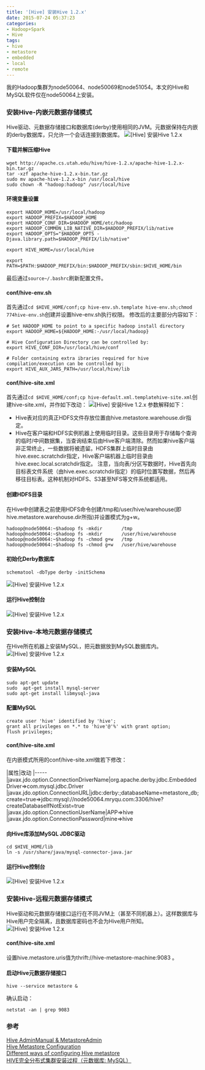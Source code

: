 ```yaml
---
title: '[Hive] 安装Hive 1.2.x'
date: 2015-07-24 05:37:23
categories: 
- Hadoop+Spark
- Hive
tags: 
- hive
- metastore
- embedded
- local
- remote
---
```

我的Hadoop集群为node50064、node50069和node51054。本文的Hive和MySQL软件仅在node50064上安装。

### 安装Hive-内嵌元数据存储模式

Hive驱动、元数据存储接口和数据库(derby)使用相同的JVM。元数据保持在内嵌的derby数据库，只允许一个会话连接到数据库。
![[Hive] 安装Hive 1.2.x](/images/2015/7/0026uWfMzy77xBGAswwf0.png)

#### 下载并解压缩Hive

```
wget http://apache.cs.utah.edu/hive/hive-1.2.x/apache-hive-1.2.x-bin.tar.gz
tar -xzf apache-hive-1.2.x-bin.tar.gz
sudo mv apache-hive-1.2.x-bin /usr/local/hive
sudo chown -R "hadoop:hadoop" /usr/local/hive
```

#### 环境变量设置

```
export HADOOP_HOME=/usr/local/hadoop
export HADOOP_PREFIX=$HADOOP_HOME
export HADOOP_CONF_DIR=$HADOOP_HOME/etc/hadoop
export HADOOP_COMMON_LIB_NATIVE_DIR=$HADOOP_PREFIX/lib/native
export HADOOP_OPTS="$HADOOP_OPTS -Djava.library.path=$HADOOP_PREFIX/lib/native"

export HIVE_HOME=/usr/local/hive

export PATH=$PATH:$HADOOP_PREFIX/bin:$HADOOP_PREFIX/sbin:$HIVE_HOME/bin
```
最后通过`source~/.bashrc`刷新配置文件。

#### conf/hive-env.sh

首先通过`cd $HIVE_HOME/conf;cp hive-env.sh.template hive-env.sh;chmod 774hive-env.sh`创建并设置hive-env.sh执行权限。
修改后的主要部分内容如下：
```
# Set HADOOP_HOME to point to a specific hadoop install directory
export HADOOP_HOME=${HADOOP_HOME:-/usr/local/hadoop}

# Hive Configuration Directory can be controlled by:
export HIVE_CONF_DIR=/usr/local/hive/conf

# Folder containing extra ibraries required for hive compilation/execution can be controlled by:
export HIVE_AUX_JARS_PATH=/usr/local/hive/lib
```

#### conf/hive-site.xml

首先通过`cd $HIVE_HOME/conf;cp hive-default.xml.templatehive-site.xml`创建hive-site.xml，并作如下改动：
![[Hive] 安装Hive 1.2.x](/images/2015/7/0026uWfMzy77xiSRLDK94.jpg)
参数解释如下：
- Hive表对应的真正HDFS文件存放位置由hive.metastore.warehouse.dir指定。
- Hive在客户端和HDFS实例机器上使用临时目录。这些目录用于存储每个查询的临时/中间数据集，当查询结束后由Hive客户端清除。然而如果hive客户端非正常终止，一些数据将被遗留。HDFS集群上临时目录由hive.exec.scratchdir指定，Hive客户端机器上临时目录由hive.exec.local.scratchdir指定。
  注意，当向表/分区写数据时，Hive首先向目标表文件系统（由hive.exec.scratchdir指定）的临时位置写数据，然后再移往目标表。这种机制对HDFS、S3甚至NFS等文件系统都适用。

#### 创建HDFS目录

在Hive中创建表之前使用HDFS命令创建/tmp和/user/hive/warehouse(即hive.metastore.warehouse.dir所指)并设置模式为g+w。
```
hadoop@node50064:~$hadoop fs -mkdir       /tmp
hadoop@node50064:~$hadoop fs -mkdir       /user/hive/warehouse
hadoop@node50064:~$hadoop fs -chmod g+w   /tmp
hadoop@node50064:~$hadoop fs -chmod g+w   /user/hive/warehouse
```

#### 初始化Derby数据库

```
schematool -dbType derby -initSchema
```
![[Hive] 安装Hive 1.2.x](/images/2015/7/0026uWfMzy77xz0lUtwbe.png)

#### 运行Hive控制台

![[Hive] 安装Hive 1.2.x](/images/2015/7/0026uWfMzy76VPBJNOtc5.jpg)

### 安装Hive-本地元数据存储模式

在Hive所在机器上安装MySQL，把元数据放到MySQL数据库内。
![[Hive] 安装Hive 1.2.x](/images/2015/7/0026uWfMzy77xBQ5AnF83.png)

#### 安装MySQL

```
sudo apt-get update
sudo  apt-get install mysql-server
sudo apt-get install libmysql-java
```

#### 配置MySQL

```
create user 'hive' identified by 'hive';
grant all privileges on *.* to 'hive'@'%' with grant option;
flush privileges;
```

#### conf/hive-site.xml

在内嵌模式所用的conf/hive-site.xml做若下修改：

|属性|改动
|-----
|javax.jdo.option.ConnectionDriverName|org.apache.derby.jdbc.EmbeddedDriver=>com.mysql.jdbc.Driver
|javax.jdo.option.ConnectionURL|jdbc:derby:;databaseName=metastore_db;create=true=>jdbc:mysql://node50064.mryqu.com:3306/hive?createDatabaseIfNotExist=true
|javax.jdo.option.ConnectionUserName|APP=>hive
|javax.jdo.option.ConnectionPassword|mine=>hive

#### 向Hive库添加MySQL JDBC驱动

```
cd $HIVE_HOME/lib
ln -s /usr/share/java/mysql-connector-java.jar
```

#### 运行Hive控制台

![[Hive] 安装Hive 1.2.x](/images/2015/7/0026uWfMzy77xA1bBUu3a.jpg)

### 安装Hive-远程元数据存储模式

Hive驱动和元数据存储接口运行在不同JVM上（甚至不同机器上）。这样数据库与Hive用户完全隔离，且数据库密码也不会为Hive用户所知。
![[Hive] 安装Hive 1.2.x](/images/2015/7/0026uWfMzy77xBTQpkg3c.png)

#### conf/hive-site.xml

设置hive.metastore.uris值为thrift://hive-metastore-machine:9083 。

#### 启动Hive元数据存储接口

```
hive --service metastore &
```

确认启动：
```
netstat -an | grep 9083
```

### 参考

[Hive AdminManual & MetastoreAdmin](https://cwiki.apache.org/confluence/display/Hive/AdminManual+MetastoreAdmin)  
[Hive Metastore Configuration](http://hadooptutorial.info/hive-metastore-configuration/)  
[Different ways of configuring Hive metastore](http://www.thecloudavenue.com/2013/11/differentWaysOfConfiguringHiveMetastore.html)  
[HIVE完全分布式集群安装过程（元数据库: MySQL）](http://www.aboutyun.com/thread-6902-1-1.html)  